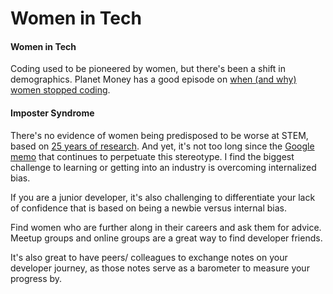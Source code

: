 # Women in Tech

#### Women in Tech

Coding used to be pioneered by women, but there's been a shift in demographics. Planet Money has a good episode on [when (and why) women stopped coding](https://www.npr.org/sections/money/2014/10/21/357629765/when-women-stopped-coding).&#x20;



#### Imposter Syndrome

There's no evidence of women being predisposed to be worse at STEM, based on [25 years of research](https://www.vox.com/2017/8/11/16127992/google-engineer-memo-research-science-women-biology-tech-james-damore). And yet, it's not too long since the [Google memo](https://gizmodo.com/exclusive-heres-the-full-10-page-anti-diversity-screed-1797564320) that continues to perpetuate this stereotype. I find the biggest challenge to learning or getting into an industry is overcoming internalized bias.&#x20;

If you are a junior developer, it's also challenging to differentiate your lack of confidence that is based on being a newbie versus internal bias.

Find women who are further along in their careers and ask them for advice. Meetup groups and online groups are a great way to find developer friends.&#x20;

It's also great to have peers/ colleagues to exchange notes on your developer journey, as those notes serve as a barometer to measure your progress by.

####

####
